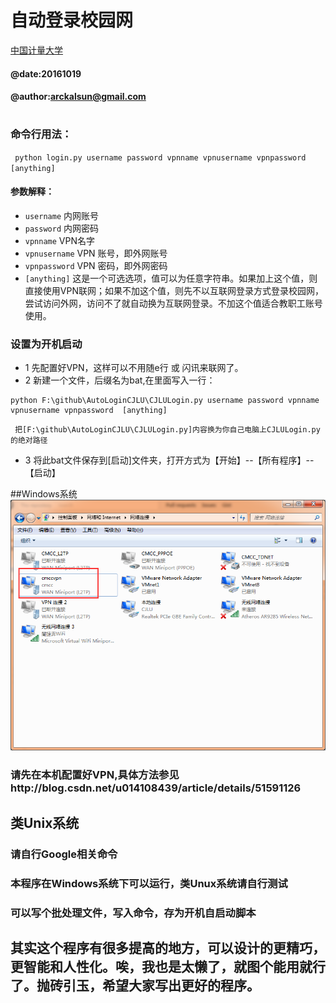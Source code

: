 # 自动登录校园网
 [中国计量大学](http://www.cjlu.edu.cn)
#### @date:20161019
#### @author:arckalsun@gmail.com
# 
### 命令行用法：
` python login.py username password vpnname vpnusername vpnpassword [anything]`
#### 参数解释：
* `username` 内网账号
* `password` 内网密码
* `vpnname` VPN名字
* `vpnusername` VPN 账号，即外网账号
* `vpnpassword` VPN 密码，即外网密码
* `[anything]` 这是一个可选选项，值可以为任意字符串。如果加上这个值，则直接使用VPN联网；如果不加这个值，则先不以互联网登录方式登录校园网，尝试访问外网，访问不了就自动换为互联网登录。不加这个值适合教职工账号使用。

### 设置为开机启动

* 1 先配置好VPN，这样可以不用随e行 或 闪讯来联网了。
* 2  新建一个文件，后缀名为bat,在里面写入一行：
``` 
python F:\github\AutoLoginCJLU\CJLULogin.py username password vpnname vpnusername vpnpassword  [anything]
```  
     把[F:\github\AutoLoginCJLU\CJLULogin.py]内容换为你自己电脑上CJLULogin.py的绝对路径

* 3  将此bat文件保存到[启动]文件夹，打开方式为【开始】--【所有程序】--【启动】

##Windows系统
![vpn_win.png](vpn_win.png)
### 请先在本机配置好VPN,具体方法参见http://blog.csdn.net/u014108439/article/details/51591126
## 类Unix系统
### 请自行Google相关命令
### 本程序在Windows系统下可以运行，类Unux系统请自行测试
### 可以写个批处理文件，写入命令，存为开机自启动脚本
### 
## 其实这个程序有很多提高的地方，可以设计的更精巧，更智能和人性化。唉，我也是太懒了，就图个能用就行了。抛砖引玉，希望大家写出更好的程序。
#
#
